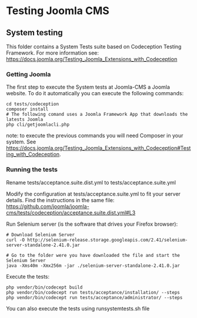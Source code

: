 Testing Joomla CMS
==========

## System testing
This folder contains a System Tests suite based on Codeception Testing Framework. For more information see: https://docs.joomla.org/Testing_Joomla_Extensions_with_Codeception

### Getting Joomla
The first step to execute the System tests at Joomla-CMS a Joomla website. To do it automatically you can execute the following commands:

```
cd tests/codeception
composer install
# The following comand uses a Joomla Framework App that downloads the latests Joomla
php cli/getjoomlacli.php
```

note: to execute the previous commands you will need Composer in your system. See https://docs.joomla.org/Testing_Joomla_Extensions_with_Codeception#Testing_with_Codeception.


### Running the tests

Rename tests/acceptance.suite.dist.yml to tests/acceptance.suite.yml

Modify the configuration at tests/acceptance.suite.yml to fit your server details. Find the instructions in the same file: https://github.com/joomla/joomla-cms/tests/codeception/acceptance.suite.dist.yml#L3

Run Selenium server (is the software that drives your Firefox browser):

```
# Download Selenium Server
curl -O http://selenium-release.storage.googleapis.com/2.41/selenium-server-standalone-2.41.0.jar

# Go to the folder were you have downloaded the file and start the Selenium Server
java -Xms40m -Xmx256m -jar ./selenium-server-standalone-2.41.0.jar
```


Execute the tests:

```
php vendor/bin/codecept build
php vendor/bin/codecept run tests/acceptance/installation/ --steps 
php vendor/bin/codecept run tests/acceptance/administrator/ --steps 
```

You can also execute the tests using runsystemtests.sh file

